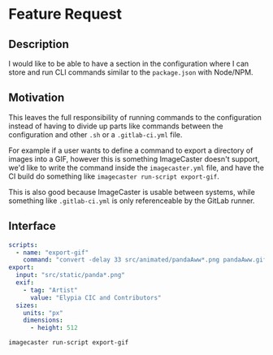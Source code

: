 # Feature Request
<!--
  This is for requesting new features, or improvements/additions
  to existing features.

  This is pre-filled with example values, feel free to
  remove them before populating the template.
  
  If you feel a heading is irrelevent, just remove it.
-->

## Description
<!-- 
  Explain what this is about, try to use full sentences, and make your point clear.
-->
I would like to be able to have a section in the configuration where I can store
and run CLI commands similar to the `package.json` with Node/NPM.

## Motivation
<!--
  Why is this a feature that should be implemented in Commandler
  rather than in your own project using it?
  What makes this fundamental, or reusable, or of demand to 
  other developers?
-->
This leaves the full responsibility of running commands to the configuration
instead of having to divide up parts like commands between the configuration
and other `.sh` or a `.gitlab-ci.yml` file.

For example if a user wants to define a command to export a directory of images
into a GIF, however this is something ImageCaster doesn't support, we'd like to
write the command inside the `imagecaster.yml` file, and have the CI build do something
like `imagecaster run-script export-gif`.

This is also good because ImageCaster is usable between systems, while something like
`.gitlab-ci.yml` is only referenceable by the GitLab runner.

## Interface
<!--
  In some cases you may wish to propose an interface or method names
  to help describe how you'd want to use this, or for others to discuss
  and improve ahead of time before final implementation.
-->
```yml
scripts:
  - name: "export-gif"
    command: "convert -delay 33 src/animated/pandaAww*.png pandaAww.gif"
export:
  input: "src/static/panda*.png"
  exif:
    - tag: "Artist"
      value: "Elypia CIC and Contributors"
  sizes:
    units: "px"
    dimensions:
      - height: 512
```

```
imagecaster run-script export-gif
```
